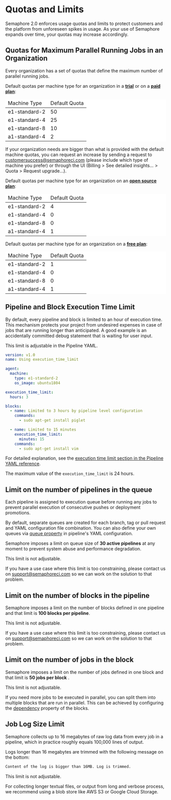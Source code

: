 # Quotas and Limits

Semaphore 2.0 enforces usage quotas and limits to protect customers and the
platform from unforeseen spikes in usage. As your use of Semaphore expands over
time, your quotas may increase accordingly.

## Quotas for Maximum Parallel Running Jobs in an Organization

Every organization has a set of quotas that define the maximum number of
parallel running jobs.

Default quotas per machine type for an organization in a **[trial](https://docs.semaphoreci.com/account-management/plans/#trial-period)** or on
a **[paid plan](https://docs.semaphoreci.com/account-management/plans/#paid-plan)**:

<table style="background-color: rgb(255, 255, 255);">
<thead>
<tr>
  <td>Machine Type</td>
  <td>Default Quota</td>
</tr>
</thead>
<tbody>
<tr>
  <td>e1-standard-2</td>
  <td>50</td>
</tr>
<tr>
  <td>e1-standard-4</td>
  <td>25</td>
</tr>
<tr>
  <td>e1-standard-8</td>
  <td>10</td>
</tr>
<tr>
  <td>a1-standard-4</td>
  <td>2</td>
</tr>
</tbody>
</table>

If your organization needs are bigger than what is provided with the default
machine quotas, you can request an increase by sending a request to
<customersuccess@semaphoreci.com> (please include which type of machine you
prefer) or through the UI (Billing > See detailed insights… > Quota > Request
upgrade…).

Default quotas per machine type for an organization on an **[open source plan](https://docs.semaphoreci.com/account-management/plans/#open-source-plan)**:

<table style="background-color: rgb(255, 255, 255);">
<thead>
<tr>
  <td>Machine Type</td>
  <td>Default Quota</td>
</tr>
</thead>
<tbody>
<tr>
  <td>e1-standard-2</td>
  <td>4</td>
</tr>
<tr>
  <td>e1-standard-4</td>
  <td>0</td>
</tr>
<tr>
  <td>e1-standard-8</td>
  <td>0</td>
</tr>
<tr>
  <td>a1-standard-4</td>
  <td>1</td>
</tr>
</tbody>
</table>

Default quotas per machine type for an organization on a **[free plan](https://docs.semaphoreci.com/account-management/plans/#free-plan)**:

<table style="background-color: rgb(255, 255, 255);">
<thead>
<tr>
  <td>Machine Type</td>
  <td>Default Quota</td>
</tr>
</thead>
<tbody>
<tr>
  <td>e1-standard-2</td>
  <td>1</td>
</tr>
<tr>
  <td>e1-standard-4</td>
  <td>0</td>
</tr>
<tr>
  <td>e1-standard-8</td>
  <td>0</td>
</tr>
<tr>
  <td>a1-standard-4</td>
  <td>1</td>
</tr>
</tbody>
</table>

## Pipeline and Block Execution Time Limit

By default, every pipeline and block is limited to an hour of execution time.
This mechanism protects your project from undesired expenses in case of jobs
that are running longer than anticipated. A good example is an accidentally
committed debug statement that is waiting for user input.

This limit is adjustable in the Pipeline YAML.

``` yaml
version: v1.0
name: Using execution_time_limit

agent:
  machine:
    type: e1-standard-2
    os_image: ubuntu1804

execution_time_limit:
  hours: 3

blocks:
  - name: Limited to 3 hours by pipeline level configuration
    commands:
      - sudo apt-get install piglet

  - name: Limited to 15 minutes
    execution_time_limit:
      minutes: 15
    commands:
      - sudo apt-get install vim
```

For detailed explanation, see the [execution time limit section in the
Pipeline YAML reference][execution-time-limit-reference].

The maximum value of the `execution_time_limit` is 24 hours.

## Limit on the number of pipelines in the queue

Each pipeline is assigned to execution queue before running any jobs to prevent
parallel execution of consecutive pushes or deployment promotions.

By default, separate queues are created for each branch, tag or pull request and
YAML configuration file combination. You can also define your own queues via
[queue property][yml-reference-queue] in pipeline's YAML configuration.

Semaphore imposes a limit on queue size of **30 active pipelines** at any moment
to prevent system abuse and performance degradation.

This limit is not adjustable.

If you have a use case where this limit is too constraining, please contact us
on <support@semaphoreci.com> so we can work on the solution to that problem.

## Limit on the number of blocks in the pipeline

Semaphore imposes a limit on the number of blocks defined in one pipeline and
that limit is  **100 blocks per pipeline**.

This limit is not adjustable.

If you have a use case where this limit is too constraining, please contact us
on <support@semaphoreci.com> so we can work on the solution to that problem.

## Limit on the number of jobs in the block

Semaphore imposes a limit on the  number of jobs defined in one block and that
limit is  **50 jobs per block** .

This limit is not adjustable.

If you need more jobs to be executed in parallel, you can split them into
multiple blocks that are run in parallel. This can be achieved by configuring
the [dependency][dependency-reference] property of the blocks.

## Job Log Size Limit

Semaphore collects up to 16 megabytes of raw log data from every job in a
pipeline, which in practice roughly equals 100,000 lines of output.

Logs longer than 16 megabytes are trimmed with the following message on the
bottom:

``` txt
Content of the log is bigger than 16MB. Log is trimmed.
```

This limit is not adjustable.

For collecting longer textual files, or output from long and verbose process,
we recommend using a blob store like AWS S3 or Google Cloud Storage.

[execution-time-limit-reference]: https://docs.semaphoreci.com/reference/pipeline-yaml-reference/#execution_time_limit
[yml-reference-queue]: https://docs.semaphoreci.com/reference/pipeline-yaml-reference/#queue
[dependency-reference]: https://docs.semaphoreci.com/reference/pipeline-yaml-reference/#dependencies-in-blocks
